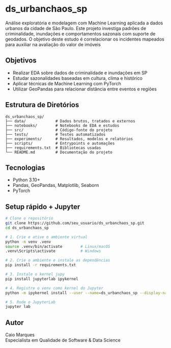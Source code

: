 # ds_urbanchaos_sp

Análise exploratória e modelagem com Machine Learning aplicada a dados urbanos da cidade de São Paulo.
Este projeto investiga padrões de criminalidade, inundações e comportamentos sazonais com suporte de geodados.
O objetivo deste estudo é correlacionar os incidentes mapeados para auxiliar na avaliação do valor de imóveis

## Objetivos

- Realizar EDA sobre dados de criminalidade e inundações em SP
- Estudar sazonalidades baseadas em cultura, clima e histórico
- Aplicar técnicas de Machine Learning com PyTorch
- Utilizar GeoPandas para relacionar distância entre eventos e regiões

## Estrutura de Diretórios

```
ds_urbanchaos_sp/
├── data/             # Dados brutos, tratados e externos
├── notebooks/        # Notebooks de EDA e estudos
├── src/              # Código-fonte do projeto
├── tests/            # Testes automatizados
├── experiments/      # Resultados, modelos e relatórios
├── scripts/          # Entrypoints e automações
├── requirements.txt  # Bibliotecas usadas
└── README.md         # Documentação do projeto
```

## Tecnologias

- Python 3.10+
- Pandas, GeoPandas, Matplotlib, Seaborn
- PyTorch

## Setup rápido + Jupyter

```bash
# Clone o repositório
git clone https://github.com/seu_usuario/ds_urbanchaos_sp.git
cd ds_urbanchaos_sp

# 1. Crie e ative o ambiente virtual
python -m venv .venv
source .venv/bin/activate        # Linux/macOS
.venv\Scripts\activate           # Windows

# 2. Crie o ambiente e instale as dependências
pip install -r requirements.txt

# 3. Instale o kernel jupy
pip install jupyterlab ipykernel

# 4. Registre o venv como kernel do Jupyter
python -m ipykernel install --user --name=ds_urbanchaos_sp --display-name="Python (ds_urbanchaos_sp)"

# 5. Rode o JupyterLab
jupyter lab
```

## Autor

Caio Marques  
Especialista em Qualidade de Software & Data Science
